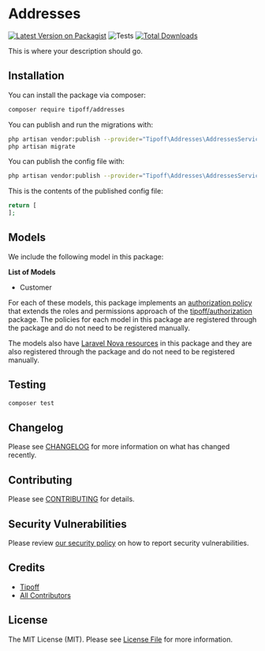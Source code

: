 # Addresses

[![Latest Version on Packagist](https://img.shields.io/packagist/v/tipoff/addresses.svg?style=flat-square)](https://packagist.org/packages/tipoff/addresses)
![Tests](https://github.com/tipoff/addresses/workflows/Tests/badge.svg)
[![Total Downloads](https://img.shields.io/packagist/dt/tipoff/addresses.svg?style=flat-square)](https://packagist.org/packages/tipoff/addresses)

This is where your description should go.

## Installation

You can install the package via composer:

```bash
composer require tipoff/addresses
```

You can publish and run the migrations with:

```bash
php artisan vendor:publish --provider="Tipoff\Addresses\AddressesServiceProvider" --tag="migrations"
php artisan migrate
```

You can publish the config file with:
```bash
php artisan vendor:publish --provider="Tipoff\Addresses\AddressesServiceProvider" --tag="config"
```

This is the contents of the published config file:

```php
return [
];
```

## Models

We include the following model in this package:

**List of Models**

- Customer

For each of these models, this package implements an [authorization policy](https://laravel.com/docs/8.x/authorization) that extends the roles and permissions approach of the [tipoff/authorization](https://github.com/tipoff/authorization) package. The policies for each model in this package are registered through the package and do not need to be registered manually.

The models also have [Laravel Nova resources](https://nova.laravel.com/docs/3.0/resources/) in this package and they are also registered through the package and do not need to be registered manually.

## Testing

```bash
composer test
```

## Changelog

Please see [CHANGELOG](CHANGELOG.md) for more information on what has changed recently.

## Contributing

Please see [CONTRIBUTING](.github/CONTRIBUTING.md) for details.

## Security Vulnerabilities

Please review [our security policy](../../security/policy) on how to report security vulnerabilities.

## Credits

- [Tipoff](https://github.com/tipoff)
- [All Contributors](../../contributors)

## License

The MIT License (MIT). Please see [License File](LICENSE.md) for more information.
